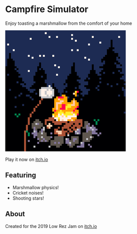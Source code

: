 # Campfire Simulator
Enjoy toasting a marshmallow from the comfort of your home

![Campfire simulator](screenshots/campfire1.png)

Play it now on [itch.io](https://caterpillargames.itch.io/campfire-simulator)

## Featuring
* Marshmallow physics!
* Cricket noises!
* Shooting stars!

## About
Created for the 2019 Low Rez Jam on [itch.io](https://itch.io/jam/lowrezjam-2019)
